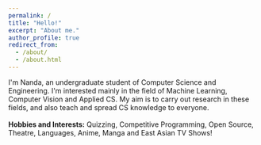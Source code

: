 ```yaml
---
permalink: /
title: "Hello!"
excerpt: "About me."
author_profile: true
redirect_from: 
  - /about/
  - /about.html
---
```

I'm Nanda, an undergraduate student of Computer Science and Engineering. I'm interested mainly in the field of Machine Learning, Computer Vision and Applied CS. My aim is to carry out research in these fields, and also teach and spread CS knowledge to everyone. <br> <br>
**Hobbies and Interests:** Quizzing, Competitive Programming, Open Source, Theatre, Languages, Anime, Manga and East Asian TV Shows!
